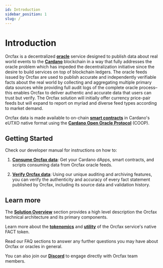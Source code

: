 ```yaml
---
id: Introduction
sidebar_position: 1
slug: /
---
```


# Introduction

Orcfax is a decentralized **[oracle](oracle-basics#what-is-an-oracle)** service
designed to publish data about real world events to the
**[Cardano](https://medium.com/coinmonks/why-cardano-in-2023-b481846028bc)**
blockchain in a way that fully addresses the oracle problem which has impeded
the decentralization initiative since the desire to build services on top of
blockchain ledgers. The oracle feeds issued by Orcfax are used to publish
accurate and independently verifiable facts about the real world by collecting
and aggregating multiple primary data sources while providing full audit logs of
the complete oracle process– this enables Orcfax to deliver authentic and
accurate data that users can trust but verify. The Orcfax solution will
initially offer currency price-pair feeds but will expand to report on myriad
and diverse feed types according to market demand.

Orcfax data is made available to on-chain
**[smart contracts](oracle-basics#what-is-a-smart-contract)** in Cardano's eUTXO
native format using the **[Cardano Open Oracle Protocol][coop-1]** (COOP).

[coop-1]: solution-overview#cardano-open-oracle-protocol-coop

## Getting Started

Check our developer manual for instructions on how to:

1. **[Consume Orcfax data](consume)**: Get your Cardano dApps, smart contracts,
and scripts consuming data from Orcfax oracle feeds.

1. **[Verify Orcfax data](verify)**: Using our unique auditing and archiving
features, you can verify the authenticity and accuracy of every fact statement
published by Orcfax, including its source data and validation history.

## Learn more

The **[Solution Overview](solution-overview)** section provides a high level
description the Orcfax technical architecture and its primary components.

Learn more about the **[tokenomics](tokenomics)** and
**[utility](utility-token)** of the Orcfax service's native FACT token.

Read our FAQ sections to answer any further questions you may have about Orcfax
or oracles in general.

You can also join our **[Discord](https://dsc.gg/orcfax)** to engage directly
with Orcfax team members.
